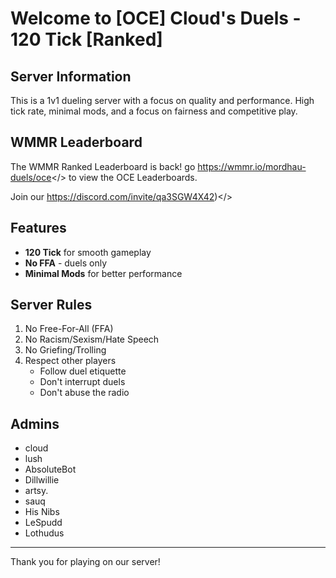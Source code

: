 # Welcome to [OCE] Cloud's Duels - 120 Tick [Ranked]

## Server Information
This is a 1v1 dueling server with a focus on quality and performance. High tick rate, minimal mods, and a focus on fairness and competitive play.

## WMMR Leaderboard
The WMMR Ranked Leaderboard is back! go <a id="HERE">https://wmmr.io/mordhau-duels/oce</> to view the OCE Leaderboards.

Join our <a id="Discord">https://discord.com/invite/qa3SGW4X42)</>

## Features
- **120 Tick** for smooth gameplay
- **No FFA** - duels only
- **Minimal Mods** for better performance

## Server Rules
1. No Free-For-All (FFA)
2. No Racism/Sexism/Hate Speech
3. No Griefing/Trolling
4. Respect other players
   - Follow duel etiquette
   - Don't interrupt duels
   - Don't abuse the radio

## Admins
- cloud
- lush
- AbsoluteBot
- Dillwillie
- artsy.
- sauq
- His Nibs
- LeSpudd
- Lothudus
---
Thank you for playing on our server! 
